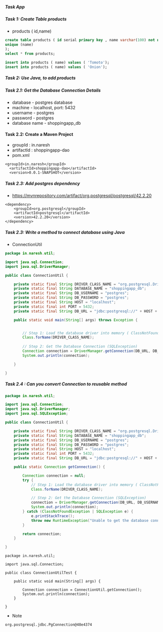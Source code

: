 ##### Task App 

##### Task 1: Create Table products
* products ( id,name)

```sql
create table products ( id serial primary key , name varchar(100) not null,
unique (name)
);
select * from products;

insert into products ( name) values ( 'Tomoto');
insert into products ( name) values ( 'Onion');
```

##### Task 2: Use Java, to add products

##### Task 2.1: Get the Database Connection Details
* database - postgres database
* machine - localhost, port: 5432
* username - postgres
* password - postgres
* database name - shoppingapp_db

#### Task 2.2:  Create a Maven Project 

* groupId : in.naresh
* artifactId : shoppingapp-dao
* pom.xml
```
<groupId>in.naresh</groupId>
  <artifactId>shoppingapp-dao</artifactId>
  <version>0.0.1-SNAPSHOT</version>
```

##### Task 2.3: Add postgres dependency
* https://mvnrepository.com/artifact/org.postgresql/postgresql/42.2.20

```
<dependency>
    <groupId>org.postgresql</groupId>
    <artifactId>postgresql</artifactId>
    <version>42.2.20</version>
</dependency>
```

##### Task 2.3: Write a method to connect database using Java
* ConnectionUtil

```java
package in.naresh.util;

import java.sql.Connection;
import java.sql.DriverManager;

public class ConnectionUtil {

	private static final String DRIVER_CLASS_NAME = "org.postgresql.Driver";
	private static final String DATABASE_NAME = "shoppingapp_db";
	private static final String DB_USERNAME = "postgres";
	private static final String DB_PASSWORD = "postgres";
	private static final String HOST = "localhost";
	private static final int PORT = 5432;
	private static final String DB_URL = "jdbc:postgresql://" + HOST + ":" + PORT + "/" + DATABASE_NAME; // jdbc:postgres://localhost:5432/shoppingapp_db

	public static void main(String[] args) throws Exception {


		// Step 1: Load the database driver into memory ( ClassNotFoundException )
		Class.forName(DRIVER_CLASS_NAME); 
		
		// Step 2: Get the Database Connection (SQLException)
		Connection connection = DriverManager.getConnection(DB_URL, DB_USERNAME, DB_PASSWORD);
		System.out.println(connection);

	}

}


```

##### Task 2.4 : Can you convert Connection to reusable method
```java
package in.naresh.util;

import java.sql.Connection;
import java.sql.DriverManager;
import java.sql.SQLException;

public class ConnectionUtil {

	private static final String DRIVER_CLASS_NAME = "org.postgresql.Driver";
	private static final String DATABASE_NAME = "shoppingapp_db";
	private static final String DB_USERNAME = "postgres";
	private static final String DB_PASSWORD = "postgres";
	private static final String HOST = "localhost";
	private static final int PORT = 5432;
	private static final String DB_URL = "jdbc:postgresql://" + HOST + ":" + PORT + "/" + DATABASE_NAME; // jdbc:postgres://localhost:5432/shoppingapp_db

	public static Connection getConnection() {

		Connection connection = null;
		try {
			// Step 1: Load the database driver into memory ( ClassNotFoundException )
			Class.forName(DRIVER_CLASS_NAME);

			// Step 2: Get the Database Connection (SQLException)
			connection = DriverManager.getConnection(DB_URL, DB_USERNAME, DB_PASSWORD);
			System.out.println(connection);
		} catch (ClassNotFoundException | SQLException e) {
			e.printStackTrace();
			throw new RuntimeException("Unable to get the database connection");
		}

		return connection;
	}

}

```

```
package in.naresh.util;

import java.sql.Connection;

public class ConnectionUtilTest {

	public static void main(String[] args) {

		Connection connection = ConnectionUtil.getConnection();
		System.out.println(connection);
	}

}
```

* Note
```
org.postgresql.jdbc.PgConnection@48e4374
```
